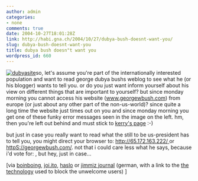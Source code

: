 ```yaml
---
author: admin
categories:
- none
comments: true
date: 2004-10-27T18:01:28Z
link: http://habi.gna.ch/2004/10/27/dubya-bush-doesnt-want-you/
slug: dubya-bush-doesnt-want-you
title: dubya bush doesn"t want you
wordpress_id: 660
---
```


[![dubyasite](http://habi.gna.ch/blog/images/dubyasite-tm.jpg)](http://habi.gna.ch/blog/images/dubyasite.jpg)so, let's assume you're part of the internationally interested population and want to read george dubya bushs weblog to see what he (or his blogger) wants to tell you. or do you just want inform yourself about his view on different things that are important to yourself? but since monday morning you cannot  access his website (www.georgewbush.com) from europe (or just about any other part of the non-us-world)? since quite a long time the website just times out on you and since monday morning you get one of these funky error messages seen in the image on the left. hm, then you're left out behind and must stick to [kerry's page](http://www.johnkerry.com) :-)

but just in case you really want to read what the still to be us-president has to tell you, you might direct your browser to: [http://65.172.163.222/ ](http://65.172.163.222/) or [httpS://georgewbush.com/](https://georgewbush.com/).
not that i could care less what he says, because i'd vote for: </bush>, but hey, just in case...

[via [boinboing](http://www.boingboing.net/2004/10/27/president_bushs_webs.html), [joi.ito](http://joi.ito.com/archives/2004/10/27/wwwgeorgewbushcom.html#comments), [haslo](http://www.haslo.ch/permalink_424~en) or [jimmiz journal](http://jimmiz.blogg.de/eintrag.php?id=679) (german, with a link to the [the technology](http://www.akamai.com/en/html/services/edge_how_it_works.html) used to block the unwelcome users) ]
